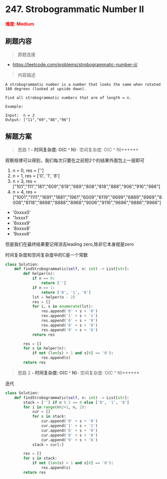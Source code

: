 # 247. Strobogrammatic Number II

**<font color=red>难度: Medium</font>**

## 刷题内容

> 原题连接

* https://leetcode.com/problems/strobogrammatic-number-ii/

> 内容描述

```
A strobogrammatic number is a number that looks the same when rotated 180 degrees (looked at upside down).

Find all strobogrammatic numbers that are of length = n.

Example:

Input:  n = 2
Output: ["11","69","88","96"]
```

## 解题方案

> 思路 1
******- 时间复杂度: O(C ^ N)******- 空间复杂度: O(C ^ N)******

观察规律可以得到，我们每次只要在之前短2个的结果外面包上一层即可

1. n = 0, res = ['']
2. n = 1, res = ['0', '1', '8']
3. n = 3, res = ["101","111","181","609","619","689","808","818","888","906","916","986"]
4. n = 4, res = ["1001","1111","1691","1881","1961","6009","6119","6699","6889","6969","8008","8118","8698","8888","8968","9006","9116","9696","9886","9966"]

- '0xxxx0'
- '1xxxx1'
- '6xxxx9'
- '8xxxx8'
- '9xxxx6'

但是我们在最终结果要记得消去leading zero,除非它本身就是zero

时间复杂度和空间复杂度中的C是一个常数

```python
class Solution:
    def findStrobogrammatic(self, n: int) -> List[str]:
        def helper(n):
            if n == 0:
                return ['']
            if n == 1:
                return ['0', '1', '8']
            lst = helper(n - 2)
            res = []
            for i, s in enumerate(lst):
                res.append('0' + s + '0')
                res.append('1' + s + '1')
                res.append('6' + s + '9')
                res.append('8' + s + '8')
                res.append('9' + s + '6')
            return res

        res = []
        for s in helper(n):
            if not (len(s) > 1 and s[0] == '0'):
                res.append(s)
        return res 
```

> 思路 2
******- 时间复杂度: O(C ^ N)******- 空间复杂度: O(C ^ N)******

迭代

```python
class Solution:
    def findStrobogrammatic(self, n: int) -> List[str]:
        stack = [''] if n % 2 == 0 else ['0', '1', '8']
        for i in range(n%2+1, n, 2):
            cur = []
            for s in stack:
                cur.append('0' + s + '0')
                cur.append('1' + s + '1')
                cur.append('6' + s + '9')
                cur.append('8' + s + '8')
                cur.append('9' + s + '6')
            stack = cur[:]

        res = []
        for s in stack:
            if not (len(s) > 1 and s[0] == '0'):
                res.append(s)
        return res
```





























